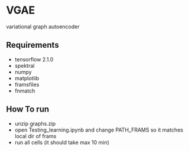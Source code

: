 # VGAE 
variational graph autoencoder 

## Requirements
- tensorflow                2.1.0
- spektral
- numpy
- matplotlib
- framsfiles
- fnmatch

## How To run
- unzip graphs.zip 
- open Testing_learning.ipynb and change PATH_FRAMS so it matches local dir of frams 
- run all cells (it should take max 10 min) 
